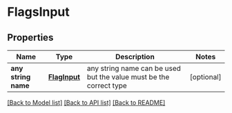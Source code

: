 # FlagsInput


## Properties
Name | Type | Description | Notes
------------ | ------------- | ------------- | -------------
**any string name** | [**FlagInput**](FlagInput.md) | any string name can be used but the value must be the correct type | [optional]

[[Back to Model list]](../README.md#documentation-for-models) [[Back to API list]](../README.md#documentation-for-api-endpoints) [[Back to README]](../README.md)


